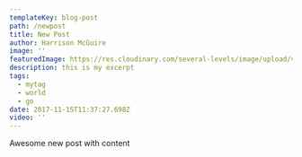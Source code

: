 ```yaml
---
templateKey: blog-post
path: /newpost
title: New Post
author: Harrison McGuire
image: ''
featuredImage: https://res.cloudinary.com/several-levels/image/upload/v1510349575/divinity-original-sin_xaih06.jpg
description: this is my excerpt
tags:
  - mytag
  - world
  - go
date: 2017-11-15T11:37:27.698Z
video: ''
---
```

Awesome new post with content